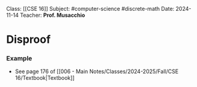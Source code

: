 Class: [[CSE 16]]
Subject: #computer-science #discrete-math 
Date: 2024-11-14
Teacher: **Prof. Musacchio**

# Disproof

### Example
- See page 176 of [[006 - Main Notes/Classes/2024-2025/Fall/CSE 16/Textbook|Textbook]]
